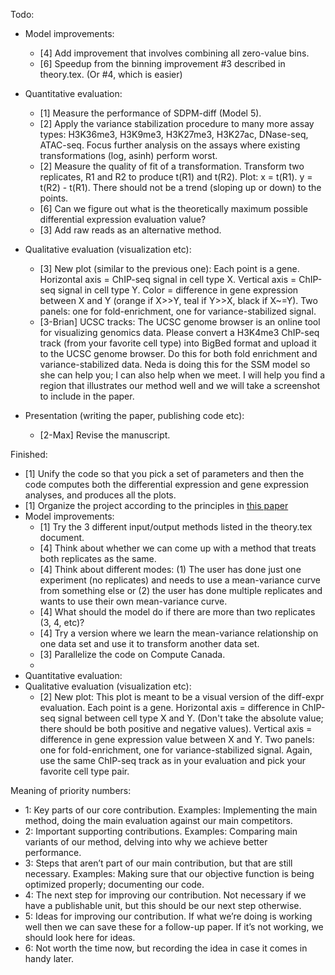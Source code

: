 
Todo:
- Model improvements:
    + [4] Add improvement that involves combining all zero-value bins.
    + [6] Speedup from the binning improvement #3 described in theory.tex. (Or #4, which is easier)
- Quantitative evaluation:
    + [1] Measure the performance of SDPM-diff (Model 5). 
    + [2] Apply the variance stabilization procedure to many more assay types: H3K36me3, H3K9me3, H3K27me3, H3K27ac, DNase-seq, ATAC-seq. Focus further analysis on the assays where existing transformations (log, asinh) perform worst. 
    + [2] Measure the quality of fit of a transformation. Transform two replicates, R1 and R2 to produce t(R1) and t(R2). Plot: x = t(R1). y = t(R2) - t(R1). There should not be a trend (sloping up or down) to the points. 
    + [6] Can we figure out what is the theoretically maximum possible differential expression evaluation value?
    + [3] Add raw reads as an alternative method.
- Qualitative evaluation (visualization etc):
    + [3] New plot (similar to the previous one): Each point is a gene. Horizontal axis = ChIP-seq signal in cell type X. Vertical axis = ChIP-seq signal in cell type Y. Color = difference in gene expression between X and Y (orange if X>>Y, teal if Y>>X, black if X~=Y). Two panels: one for fold-enrichment, one for variance-stabilized signal. 
    + [3-Brian] UCSC tracks: The UCSC genome browser is an online tool for visualizing genomics data. Please convert a H3K4me3 ChIP-seq track (from your favorite cell type) into BigBed format and upload it to the UCSC genome browser. Do this for both fold enrichment and variance-stabilized data. Neda is doing this for the SSM model so she can help you; I can also help when we meet. I will help you find a region that illustrates our method well and we will take a screenshot to include in the paper. 

- Presentation (writing the paper, publishing code etc): 
    + [2-Max] Revise the manuscript. 

Finished:
- [1] Unify the code so that you pick a set of parameters and then the code computes both the differential expression and gene expression analyses, and produces all the plots.
- [1] Organize the project according to the principles in [this paper](https://journals.plos.org/ploscompbiol/article?id=10.1371/journal.pcbi.1000424)
- Model improvements:
    + [1] Try the 3 different input/output methods listed in the theory.tex document. 
    + [4] Think about whether we can come up with a method that treats both replicates as the same.
    + [4] Think about different modes: (1) The user has done just one experiment (no replicates) and needs to use a 
    mean-variance curve from something else or (2) the user has done multiple replicates and wants to use 
    their own mean-variance curve.
    + [4] What should the model do if there are more than two replicates (3, 4, etc)?
    + [4] Try a version where we learn the mean-variance relationship on one data set and use it to transform another data set. 
    + [3] Parallelize the code on Compute Canada. 
    + 
- Quantitative evaluation:
- Qualitative evaluation (visualization etc):
    + [2] New plot: This plot is meant to be a visual version of the diff-expr evaluation. Each point is a gene. Horizontal axis = difference in ChIP-seq signal between cell type X and Y. (Don't take the absolute value; there should be both positive and negative values). Vertical axis = difference in gene expression value between X and Y. Two panels: one for fold-enrichment, one for variance-stabilized signal. Again, use the same ChIP-seq track as in your evaluation and pick your favorite cell type pair. 




Meaning of priority numbers:
- 1: Key parts of our core contribution. Examples: Implementing the main method, doing the main evaluation against our main competitors. 
- 2: Important supporting contributions. Examples: Comparing main variants of our method, delving into why we achieve better performance. 
- 3: Steps that aren’t part of our main contribution, but that are still necessary. Examples: Making sure that our objective function is being optimized properly; documenting our code.
- 4: The next step for improving our contribution. Not necessary if we have a publishable unit, but this should be our next step otherwise. 
- 5: Ideas for improving our contribution. If what we’re doing is working well then we can save these for a follow-up paper. If it’s not working, we should look here for ideas. 
- 6: Not worth the time now, but recording the idea in case it comes in handy later. 
